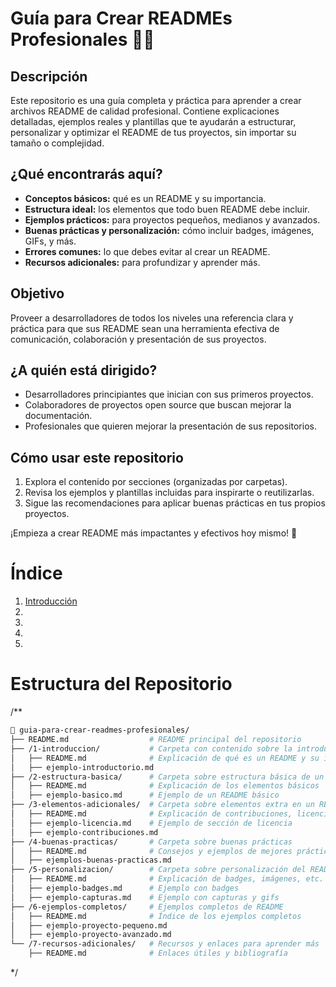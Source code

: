 # Guía para Crear READMEs Profesionales 📄✨

## Descripción

Este repositorio es una guía completa y práctica para aprender a crear archivos README de calidad profesional. Contiene explicaciones detalladas, ejemplos reales y plantillas que te ayudarán a estructurar, personalizar y optimizar el README de tus proyectos, sin importar su tamaño o complejidad.

## ¿Qué encontrarás aquí?

- **Conceptos básicos:** qué es un README y su importancia.
- **Estructura ideal:** los elementos que todo buen README debe incluir.
- **Ejemplos prácticos:** para proyectos pequeños, medianos y avanzados.
- **Buenas prácticas y personalización:** cómo incluir badges, imágenes, GIFs, y más.
- **Errores comunes:** lo que debes evitar al crear un README.
- **Recursos adicionales:** para profundizar y aprender más.

## Objetivo

Proveer a desarrolladores de todos los niveles una referencia clara y práctica para que sus README sean una herramienta efectiva de comunicación, colaboración y presentación de sus proyectos.

## ¿A quién está dirigido?

- Desarrolladores principiantes que inician con sus primeros proyectos.
- Colaboradores de proyectos open source que buscan mejorar la documentación.
- Profesionales que quieren mejorar la presentación de sus repositorios.

## Cómo usar este repositorio

1. Explora el contenido por secciones (organizadas por carpetas).
2. Revisa los ejemplos y plantillas incluidas para inspirarte o reutilizarlas.
3. Sigue las recomendaciones para aplicar buenas prácticas en tus propios proyectos.

¡Empieza a crear README más impactantes y efectivos hoy mismo! 🚀

# Índice  
1. [Introducción](./1-Introduccion/1.Introduccion.md)  
2. 
3. 
4.
5.


# Estructura del Repositorio
/**
```bash
📁 guia-para-crear-readmes-profesionales/
├── README.md                  # README principal del repositorio
├── /1-introduccion/           # Carpeta con contenido sobre la introducción
│   ├── README.md              # Explicación de qué es un README y su importancia
│   ├── ejemplo-introductorio.md
├── /2-estructura-basica/      # Carpeta sobre estructura básica de un README
│   ├── README.md              # Explicación de los elementos básicos
│   ├── ejemplo-basico.md      # Ejemplo de un README básico
├── /3-elementos-adicionales/  # Carpeta sobre elementos extra en un README
│   ├── README.md              # Explicación de contribuciones, licencias, etc.
│   ├── ejemplo-licencia.md    # Ejemplo de sección de licencia
│   ├── ejemplo-contribuciones.md
├── /4-buenas-practicas/       # Carpeta sobre buenas prácticas
│   ├── README.md              # Consejos y ejemplos de mejores prácticas
│   ├── ejemplos-buenas-practicas.md
├── /5-personalizacion/        # Carpeta sobre personalización del README
│   ├── README.md              # Explicación de badges, imágenes, etc.
│   ├── ejemplo-badges.md      # Ejemplo con badges
│   ├── ejemplo-capturas.md    # Ejemplo con capturas y gifs
├── /6-ejemplos-completos/     # Ejemplos completos de README
│   ├── README.md              # Índice de los ejemplos completos
│   ├── ejemplo-proyecto-pequeno.md
│   ├── ejemplo-proyecto-avanzado.md
└── /7-recursos-adicionales/   # Recursos y enlaces para aprender más
    ├── README.md              # Enlaces útiles y bibliografía
```
*/